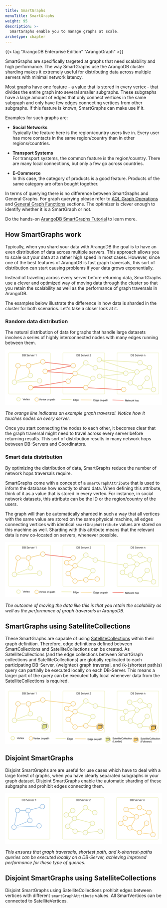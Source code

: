 ```yaml
---
title: SmartGraphs
menuTitle: SmartGraphs
weight: 95
description: >-
  SmartGraphs enable you to manage graphs at scale.
archetype: chapter
---
```

{{< tag "ArangoDB Enterprise Edition" "ArangoGraph" >}}

SmartGraphs are specifically targeted at graphs that need scalability and
high performance. The way SmartGraphs use the ArangoDB cluster sharding makes it
extremely useful for distributing data across multiple servers with minimal
network latency.

Most graphs have one feature - a value that is stored in every vertex - that
divides the entire graph into several smaller subgraphs. These subgraphs have a
large amount of edges that only connect vertices in the same subgraph and only
have few edges connecting vertices from other subgraphs. If this feature is
known, SmartGraphs can make use if it.

Examples for such graphs are:

- **Social Networks**<br>
  Typically the feature here is the region/country users live in. Every user has
  more contacts in the same region/country than in other regions/countries.

- **Transport Systems**<br>
  For transport systems, the common feature is the region/country. There are
  many local connections, but only a few go across countries.

- **E-Commerce**<br>
  In this case, the category of products is a good feature. Products of the same
  category are often bought together.

In terms of querying there is no difference between SmartGraphs and General Graphs.
For graph querying please refer to [AQL Graph Operations](../../aql/graphs/_index.md)
and [General Graph Functions](../general-graphs/functions.md) sections.
The optimizer is clever enough to identify
whether it is a SmartGraph or not.

Do the hands-on
[ArangoDB SmartGraphs Tutorial](https://www.arangodb.com/using-smartgraphs-arangodb/)
to learn more.

## How SmartGraphs work

Typically, when you shard your data with ArangoDB the goal is to have an even
distribution of data across multiple servers. This approach allows you to scale
out your data at a rather high speed in most cases. However, since one of the
best features of ArangoDB is fast graph traversals, this sort of distribution
can start causing problems if your data grows exponentially.

Instead of traveling across every server before returning data, SmartGraphs use
a clever and optimized way of moving data through the cluster so that you retain
the scalability as well as the performance of graph traversals in ArangoDB. 

The examples below illustrate the difference in how data is sharded in the
cluster for both scenarios. Let's take a closer look at it.

### Random data distribution

The natural distribution of data for graphs that handle large datasets involves
a series of highly interconnected nodes with many edges running between them.

![Random data distribution](../../../images/SmartGraphs_random_distribution.png)

_The orange line indicates an example graph traversal. Notice how it touches nodes on every server._

Once you start connecting the nodes to each other, it becomes clear that the
graph traversal might need to travel across every server before returning
results. This sort of distribution results in many network hops between
DB-Servers and Coordinators.

### Smart data distribution

By optimizing the distribution of data, SmartGraphs reduce the number of network
hops traversals require. 

SmartGraphs come with a concept of a `smartGraphAttribute` that is used to
inform the database how exactly to shard data. When defining this attribute,
think of it as a value that is stored in every vertex. For instance, in
social network datasets, this attribute can be the ID or the region/country of
the users. 

The graph will than be automatically sharded in such a way that all vertices
with the same value are stored on the same physical machine, all edges
connecting vertices with identical `smartGraphAttribute` values are stored on
this machine as well. Sharding with this attribute means that the relevant data
is now co-located on servers, whenever possible.

![SmartGraphs data distribution](../../../images/SmartGraphs_distribution.png)

_The outcome of moving the data like this is that you retain the scalability as well as the performance of graph traversals in ArangoDB._

## SmartGraphs using SatelliteCollections

These SmartGraphs are capable of using [SatelliteCollections](../../develop/satellitecollections.md)
within their graph definition. Therefore, edge definitions defined between
SmartCollections and SatelliteCollections can be created. As SatelliteCollections
(and the edge collections between SmartGraph collections and SatelliteCollections)
are globally replicated to each participating DB-Server, (weighted) graph traversal,
and (k-)shortest path(s) query can partially be executed locally on each DB-Server.
This means a larger part of the query can be executed fully local
whenever data from the SatelliteCollections is required.

![SmartGraphs with SatelliteCollections](../../../images/SmartGraphs-using-SatelliteCollections.png)

## Disjoint SmartGraphs

Disjoint SmartGraphs are are useful for use cases which have to deal with a
large forest of graphs, when you have clearly separated subgraphs in your
graph dataset. Disjoint SmartGraphs enable the automatic sharding of these
subgraphs and prohibit edges connecting them.

![Disjoint SmartGraphs](../../../images/SmartGraphs-Disjoint.png)

_This ensures that graph traversals, shortest path, and k-shortest-paths queries
can be executed locally on a DB-Server, achieving improved performance for
these type of queries._

## Disjoint SmartGraphs using SatelliteCollections

Disjoint SmartGraphs using SatelliteCollections prohibit
edges between vertices with different `smartGraphAttribute` values.
All SmartVertices can be connected to SatelliteVertices.
